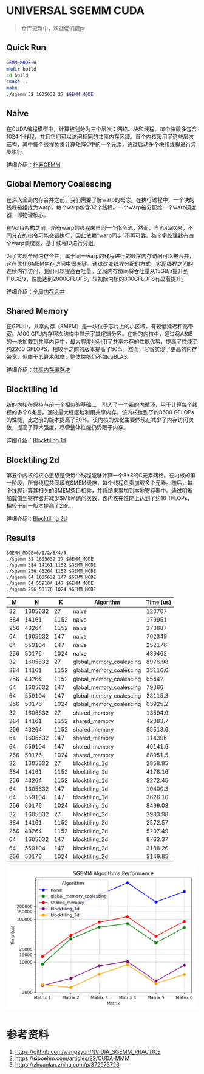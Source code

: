 # UNIVERSAL SGEMM CUDA

> 仓库更新中，欢迎佬们提pr

## Quick Run

```bash
GEMM_MODE=0
mkdir build
cd build
cmake ..
make
./sgemm 32 1605632 27 $GEMM_MODE
```

## Naive

在CUDA编程模型中，计算被划分为三个层次：网格、块和线程。每个块最多包含1024个线程，并且它们可以访问相同的共享内存区域。首个内核采用了这些层次结构，其中每个线程负责计算矩阵C中的一个元素，通过启动多个块和线程进行异步执行。

详细介绍：[朴素GEMM](https://space.keter.top/docs/high_performance/GEMM%E4%BC%98%E5%8C%96%E4%B8%93%E9%A2%98/naive-gemm)

## Global Memory Coalescing

在深入全局内存合并之前，我们需要了解warp的概念。在执行过程中，一个块的线程被组成为warp，每个warp包含32个线程。一个warp被分配给一个warp调度器，即物理核心。

在Volta架构之前，所有warp的线程来自同一个指令流。然而，自Volta以来，不同分支的指令可能交错执行，因此依赖“warp同步”不再可靠。每个多处理器有四个warp调度器，基于线程ID进行分组。

为了实现全局内存合并，属于同一warp的线程进行的顺序内存访问可以被合并，这在优化GMEM内存访问中很关键。通过改变线程分配的方式，实现线程之间的连续内存访问，我们可以提高吞吐量。全局内存协同将吞吐量从15GB/s提升到110GB/s，性能达到2000GFLOPS，较初始内核的300GFLOPS有显著提升。

详细介绍：[全局内存合并](https://space.keter.top/docs/high_performance/GEMM%E4%BC%98%E5%8C%96%E4%B8%93%E9%A2%98/global-memory-coalescing)

## Shared Memory


在GPU中，共享内存（SMEM）是一块位于芯片上的小区域，有较低延迟和高带宽。A100 GPU内存层次结构中显示了其逻辑分区。在新的内核中，通过将A和B的一块加载到共享内存中，最大程度地利用了共享内存的性能优势，提高了性能至约2200 GFLOPS，相较于之前的版本提高了50%。然而，尽管实现了更高的内存带宽，但由于低算术强度，整体性能仍不如cuBLAS。

详细介绍：[共享内存缓存块](https://space.keter.top/docs/high_performance/GEMM%E4%BC%98%E5%8C%96%E4%B8%93%E9%A2%98/%E5%85%B1%E4%BA%AB%E5%86%85%E5%AD%98%E7%BC%93%E5%AD%98%E5%9D%97)

## Blocktiling 1d

新的内核在保持与前一个相似的基础上，引入了一个新的内循环，用于计算每个线程的多个C条目。通过最大程度地利用共享内存，该内核达到了约8600 GFLOPs的性能，比之前的版本提高了50%。该内核的优化主要体现在减少了内存访问次数，提高了算术强度，尽管整体性能仍受限于内存。

详细介绍：[Blocktiling 1d](https://space.keter.top/docs/high_performance/GEMM%E4%BC%98%E5%8C%96%E4%B8%93%E9%A2%98/%E4%B8%80%E7%BB%B4Thread%20Tile%E5%B9%B6%E8%A1%8C%E4%BC%98%E5%8C%96)

## Blocktiling 2d

第五个内核的核心思想是使每个线程能够计算一个8*8的C元素网格。在内核的第一阶段，所有线程共同填充SMEM缓存，每个线程负责加载多个元素。随后，每个线程计算其相关的SMEM条目相乘，并将结果累加到本地寄存器中。通过明晰加载值到寄存器并减少SMEM访问次数，该内核在性能上达到了约16 TFLOPs，相较于前一版本提高了2倍。

详细介绍：[Blocktiling 2d](https://space.keter.top/docs/high_performance/GEMM%E4%BC%98%E5%8C%96%E4%B8%93%E9%A2%98/%E4%BA%8C%E7%BB%B4Thread%20Tile%E5%B9%B6%E8%A1%8C%E4%BC%98%E5%8C%96)

## Results

```
$GEMM_MODE=0/1/2/3/4/5
./sgemm 32 1605632 27 $GEMM_MODE
./sgemm 384 14161 1152 $GEMM_MODE
./sgemm 256 43264 1152 $GEMM_MODE
./sgemm 64 1605632 147 $GEMM_MODE
./sgemm 64 559104 147 $GEMM_MODE
./sgemm 256 50176 1024 $GEMM_MODE
```


| M | N | K    | Algorithm | Time (us) |
|---|---|---   |-----------|-----------|
|32|1605632|27 |naive|123707|
|384|14161|1152|naive|179951|
|256|43264|1152|naive|373887|
|64|1605632|147|naive|702349|
|64|559104|147 |naive|252176|
|256|50176|1024|naive|439462|
|32|1605632|27|global_memory_coalescing|8976.98|
|384|14161|1152|global_memory_coalescing|35116.6|
|256|43264|1152|global_memory_coalescing|65442|
|64|1605632|147|global_memory_coalescing|79366|
|64|559104|147|global_memory_coalescing|28115.3|
|256|50176|1024|global_memory_coalescing|63925.2|
|32|1605632|27|shared_memory|13594.9|
|384|14161|1152|shared_memory|42083.7|
|256|43264|1152|shared_memory|85513.6|
|64|1605632|147|shared_memory|114396|
|64|559104|147|shared_memory|40141.6|
|256|50176|1024|shared_memory|88951.5|
|32|1605632|27|blocktiling_1d|2858.95|
|384|14161|1152|blocktiling_1d|4176.16|
|256|43264|1152|blocktiling_1d|8272.45|
|64|1605632|147|blocktiling_1d|10400.3|
|64|559104|147|blocktiling_1d| 3626.16|
|256|50176|1024|blocktiling_1d|8499.03|
|32|1605632|27|blocktiling_2d|2983.98|
|384|14161|1152|blocktiling_2d|2572.57|
|256|43264|1152|blocktiling_2d|5207.49|
|64|1605632|147|blocktiling_2d|8763.37|
|64|559104|147|blocktiling_2d| 3188.26|
|256|50176|1024|blocktiling_2d|5149.85|

![picture](./imgs/algorithm_performance_plot.png)


# 参考资料

1. https://github.com/wangzyon/NVIDIA_SGEMM_PRACTICE
2. https://siboehm.com/articles/22/CUDA-MMM
3. https://zhuanlan.zhihu.com/p/372973726
